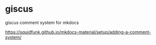# giscus
giscus comment system for mkdocs

https://squidfunk.github.io/mkdocs-material/setup/adding-a-comment-system/
